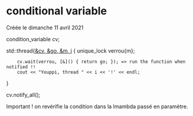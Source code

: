 
#  conditional variable 
Créée le dimanche 11 avril 2021



condition_variable cv;


std::thread{[&cv, &go, &m, i]() {
		unique_lock<mutex> verrou{m};
        
		cv.wait(verrou, [&]() { return go; }); => run the function when notified !!
		cout << "Youppi, thread " << i << '!' << endl;
}

cv.notify_all();


Important ! on revérifie la condition dans la lmambda passé en paramètre.

